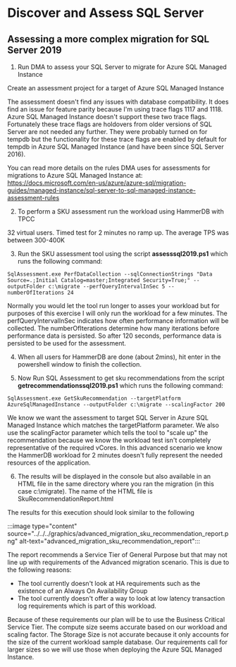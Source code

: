 # Discover and Assess SQL Server

## Assessing a more complex migration for SQL Server 2019

1. Run DMA to assess your SQL Server to migrate for Azure SQL Managed Instance

Create an assessment project for a target of Azure SQL Managed Instance

The assessment doesn't find any issues with database compatibility. It does find an issue for feature parity because I'm using trace flags 1117 and 1118. Azure SQL Managed Instance doesn't support these two trace flags. Fortunately these trace flags are holdovers from older versions of SQL Server are not needed any further. They were probably turned on for tempdb but the functionality for these trace flags are enabled by default for tempdb in Azure SQL Managed Instance (and have been since SQL Server 2016).

You can read more details on the rules DMA uses for assessments for migrations to Azure SQL Managed Instance at: https://docs.microsoft.com/en-us/azure/azure-sql/migration-guides/managed-instance/sql-server-to-sql-managed-instance-assessment-rules

2. To perform a SKU assessment run the workload using HammerDB with TPCC

32 virtual users. Timed test for 2 minutes no ramp up. The average TPS was between 300-400K

3. Run the SKU assessment tool using the script **assesssql2019.ps1** which runs the following command:

`SqlAssessment.exe PerfDataCollection --sqlConnectionStrings "Data Source=.;Initial Catalog=master;Integrated Security=True;" --outputFolder c:\migrate --perfQueryIntervalInSec 5 --numberOfIterations 24`

Normally you would let the tool run longer to asses your workload but for purposes of this exercise I will only run the workload for a few minutes. The perfQueryIntervalInSec indicates how often performance information will be collected. The numberOfIterations determine how many iterations before performance data is persisted. So after 120 seconds, performance data is persisted to be used for the assessment.

4. When all users for HammerDB are done (about 2mins), hit enter in the powershell window to finish the collection.

5. Now Run SQL Assessment to get sku recommendations from the script **getrecommendationssql2019.ps1** which runs the following command:

`SqlAssessment.exe GetSkuRecommendation --targetPlatform AzureSqlManagedInstance --outputFolder c:\migrate --scalingFactor 200`

We know we want the assessment to target SQL Server in Azure SQL Managed Instance which matches the targetPlatform parameter. We also use the scalingFactor parameter which tells the tool to "scale up" the recommendation because we know the workload test isn't completely representative of the required vCores. In this advanced scenario we know the HammerDB workload for 2 minutes doesn't fully represent the needed resources of the application.

6. The results will be displayed in the console but also available in an HTML file in the same directory where you ran the migration (in this case c:\migrate). The name of the HTML file is SkuRecommendationReport.html

The results for this execution should look similar to the following

:::image type="content" source="../../../graphics/advanced_migration_sku_recommendation_report.png" alt-text="advanced_migration_sku_recommendation_report":::

The report recommends a Service Tier of General Purpose but that may not line up with requirements of the Advanced migration scenario. This is due to the following reasons:

- The tool currently doesn't look at HA requirements such as the existence of an Always On Availability Group
- The tool currently doesn't offer a way to look at low latency transaction log requirements which is part of this workload.

Because of these requirements our plan will be to use the Business Critical Service Tier. The compute size seems accurate based on our workload and scaling factor. The Storage Size is not accurate because it only accounts for the size of the current workload sample database. Our requirements call for larger sizes so we will use those when deploying the Azure SQL Managed Instance.